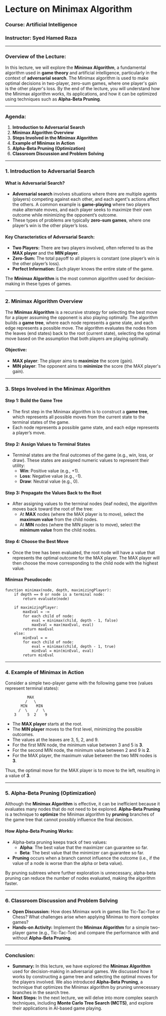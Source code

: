 
# Lecture on Minimax Algorithm  
### **Course:** Artificial Intelligence  
### **Instructor:** Syed Hamed Raza 

---

### **Overview of the Lecture:**
In this lecture, we will explore the **Minimax Algorithm**, a fundamental algorithm used in **game theory** and artificial intelligence, particularly in the context of **adversarial search**. The Minimax algorithm is used to make optimal decisions in two-player, zero-sum games, where one player's gain is the other player's loss. By the end of the lecture, you will understand how the Minimax algorithm works, its applications, and how it can be optimized using techniques such as **Alpha-Beta Pruning**.

---

### **Agenda:**
1. **Introduction to Adversarial Search**  
2. **Minimax Algorithm Overview**  
3. **Steps Involved in the Minimax Algorithm**  
4. **Example of Minimax in Action**  
5. **Alpha-Beta Pruning (Optimization)**  
6. **Classroom Discussion and Problem Solving**  

---

### **1. Introduction to Adversarial Search**  

#### **What is Adversarial Search?**
- **Adversarial search** involves situations where there are multiple agents (players) competing against each other, and each agent's actions affect the others. A common example is **game-playing** where two players make alternate moves, and each player seeks to maximize their own outcome while minimizing the opponent’s outcome.
- These types of problems are typically **zero-sum games**, where one player’s win is the other player’s loss.

#### **Key Characteristics of Adversarial Search:**
- **Two Players:** There are two players involved, often referred to as the **MAX player** and the **MIN player**.
- **Zero-Sum:** The total payoff to all players is constant (one player’s win is the other player’s loss).
- **Perfect Information:** Each player knows the entire state of the game.

The **Minimax Algorithm** is the most common algorithm used for decision-making in these types of games.

---

### **2. Minimax Algorithm Overview**  

The **Minimax Algorithm** is a recursive strategy for selecting the best move for a player assuming the opponent is also playing optimally. The algorithm builds a **game tree**, where each node represents a game state, and each edge represents a possible move. The algorithm evaluates the nodes from the leaves (end states) back to the root (current state), selecting the optimal move based on the assumption that both players are playing optimally.

#### **Objective:**
- **MAX player**: The player aims to **maximize** the score (gain).
- **MIN player**: The opponent aims to **minimize** the score (the MAX player's gain).

---

### **3. Steps Involved in the Minimax Algorithm**  

#### **Step 1: Build the Game Tree**
- The first step in the Minimax algorithm is to construct a **game tree**, which represents all possible moves from the current state to the terminal states of the game. 
- Each node represents a possible game state, and each edge represents a player’s move.

#### **Step 2: Assign Values to Terminal States**
- Terminal states are the final outcomes of the game (e.g., win, loss, or draw). These states are assigned numeric values to represent their utility:
  - **Win**: Positive value (e.g., +1).
  - **Loss**: Negative value (e.g., -1).
  - **Draw**: Neutral value (e.g., 0).

#### **Step 3: Propagate the Values Back to the Root**
- After assigning values to the terminal nodes (leaf nodes), the algorithm moves back toward the root of the tree:
  - At **MAX** nodes (where the MAX player is to move), select the **maximum value** from the child nodes.
  - At **MIN** nodes (where the MIN player is to move), select the **minimum value** from the child nodes.

#### **Step 4: Choose the Best Move**
- Once the tree has been evaluated, the root node will have a value that represents the optimal outcome for the MAX player. The MAX player will then choose the move corresponding to the child node with the highest value.

#### **Minimax Pseudocode:**
```text
function minimax(node, depth, maximizingPlayer):
    if depth == 0 or node is a terminal node:
        return evaluate(node)
    
    if maximizingPlayer:
        maxEval = -∞
        for each child of node:
            eval = minimax(child, depth - 1, false)
            maxEval = max(maxEval, eval)
        return maxEval
    else:
        minEval = ∞
        for each child of node:
            eval = minimax(child, depth - 1, true)
            minEval = min(minEval, eval)
        return minEval
```

---

### **4. Example of Minimax in Action**  

Consider a simple two-player game with the following game tree (values represent terminal states):

```
          MAX
         /   \
       MIN    MIN
      /  \    /  \
    3     5  2    9

```

- The **MAX player** starts at the root.
- The **MIN player** moves to the first level, minimizing the possible outcomes.
- The values at the leaves are 3, 5, 2, and 9.
- For the first MIN node, the minimum value between 3 and 5 is **3**.
- For the second MIN node, the minimum value between 2 and 9 is **2**.
- For the MAX player, the maximum value between the two MIN nodes is **3**.

Thus, the optimal move for the MAX player is to move to the left, resulting in a value of **3**.

---

### **5. Alpha-Beta Pruning (Optimization)**  

Although the **Minimax Algorithm** is effective, it can be inefficient because it evaluates many nodes that do not need to be explored. **Alpha-Beta Pruning** is a technique to **optimize** the Minimax algorithm by **pruning** branches of the game tree that cannot possibly influence the final decision.

#### **How Alpha-Beta Pruning Works:**
- Alpha-beta pruning keeps track of two values:
  - **Alpha**: The best value that the maximizer can guarantee so far.
  - **Beta**: The best value that the minimizer can guarantee so far.
- **Pruning** occurs when a branch cannot influence the outcome (i.e., if the value of a node is worse than the alpha or beta value).

By pruning subtrees where further exploration is unnecessary, alpha-beta pruning can reduce the number of nodes evaluated, making the algorithm faster.

---

### **6. Classroom Discussion and Problem Solving**  

- **Open Discussion:** How does Minimax work in games like Tic-Tac-Toe or Chess? What challenges arise when applying Minimax to more complex games?
- **Hands-on Activity:** Implement the **Minimax Algorithm** for a simple two-player game (e.g., Tic-Tac-Toe) and compare the performance with and without **Alpha-Beta Pruning**.

---

### **Conclusion:**
- **Summary:** In this lecture, we have explored the **Minimax Algorithm** used for decision-making in adversarial games. We discussed how it works by constructing a game tree and selecting the optimal moves for the players involved. We also introduced **Alpha-Beta Pruning**, a technique that optimizes the Minimax algorithm by pruning unnecessary branches in the search tree.
- **Next Steps:** In the next lecture, we will delve into more complex search techniques, including **Monte Carlo Tree Search (MCTS)**, and explore their applications in AI-based game playing.
